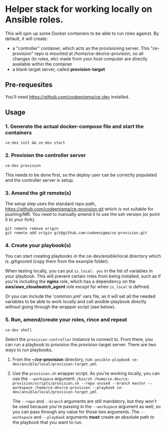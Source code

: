 # Helper stack for working locally on Ansible roles.

This will spin up some Docker containers to be able to run roles against.
By default, it will create:
- a "controller" container, which acts as the provisioning server. This "ce-provision" repo is mounted at /home/ce-dev/ce-provision, so all changes (to roles, etc) made from your host computer are directly available within the container
- a blank target server, called **provision-target**


## Pre-requesites
You'll need https://github.com/codeenigma/ce-dev installed.

## Usage

### 1. Generate the actual docker-compose file and start the containers
```ce-dev init && ce-dev start```

### 2. Provision the controller server
```ce-dev provision```

This needs to be done first, so the deploy user can be correctly populated and the controller server is setup.

### 3. Amend the git remote(s)
The setup step uses the standard repo path, https://github.com/codeenigma/ce-provision.git which is not suitable for pushing/MR.
You need to manually amend it to use the ssh version (or point it to your fork).

```
git remote remove origin
git remote add origin git@github.com:codeenigma/ce-provision.git
```

### 4. Create your playbook(s)

You can start creating playbooks in the ce-dev/ansible/local directory which is .gitignored (copy them from the example folder).

When testing locally, you can put `is_local: yes` in the list of variables in your playbook. This will prevent certain roles from being installed, such as if you're including the **nginx** role, which has a dependency on the **aws/aws_cloudwatch_agent** role _except_ for when `is_local` is defined.

Or you can include the 'common.yml' vars file, as it will set all the needed variables to be able to work locally and call ansible-playbook directly without going through the wrapper script (see below).

### 5. Run, amend/create your roles, rince and repeat

```ce-dev shell```

Select the `provision-controller` instance to connect to. From there, you can run a playbook to provision the provision-target server. There are two ways to run playbooks.
1. From the **~/ce-provision** directory, run:
```ansible-playbook ce-dev/ansible/local/provision-target.yml```

1. Use the `provision.sh` wrapper script. As you're working locally, you can use the `--workspace` argument:
```/bin/sh /home/ce-dev/ce-provision/scripts/provision.sh --repo unused --branch master --workspace /home/ce-dev/ce-provision --playbook ce-dev/ansible/local/provision-target.yml```

    The `--repo` and `--branch` arguments are still mandatory, but they won't be used because you're passing in the `--workspace` argument as well, so you can pass through any value for those two arguments. The `--workspace` and `--playbook` arguments **must** create an absolute path to the playbook that you want to run.
